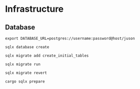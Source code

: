 # Infrastructure

## Database

```shell
export DATABASE_URL=postgres://username:password@host/juson
```

```shell
sqlx database create
```

```shell
sqlx migrate add create_initial_tables
```

```shell
sqlx migrate run
```

```shell
sqlx migrate revert
```


```shell
cargo sqlx prepare
```